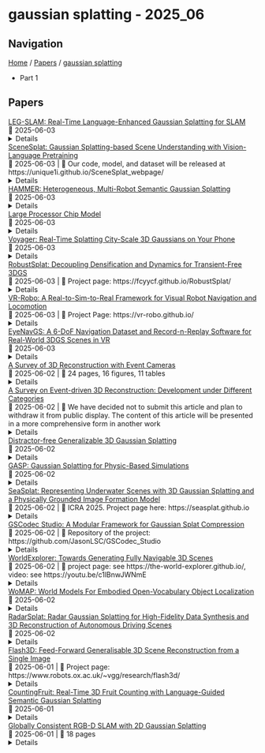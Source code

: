 # gaussian splatting - 2025_06

## Navigation

[Home](https://arxcompass.github.io) / [Papers](https://arxcompass.github.io/papers) / [gaussian splatting](https://arxcompass.github.io/papers/gaussian_splatting)

- Part 1

## Papers

<div class="paper-card">
    <div class="paper-title"><a href="http://arxiv.org/abs/2506.03073v1">LEG-SLAM: Real-Time Language-Enhanced Gaussian Splatting for SLAM</a></div>
    <div class="paper-meta">
      📅 2025-06-03
    </div>
    <details class="paper-abstract">
      Modern Gaussian Splatting methods have proven highly effective for real-time photorealistic rendering of 3D scenes. However, integrating semantic information into this representation remains a significant challenge, especially in maintaining real-time performance for SLAM (Simultaneous Localization and Mapping) applications. In this work, we introduce LEG-SLAM -- a novel approach that fuses an optimized Gaussian Splatting implementation with visual-language feature extraction using DINOv2 followed by a learnable feature compressor based on Principal Component Analysis, while enabling an online dense SLAM. Our method simultaneously generates high-quality photorealistic images and semantically labeled scene maps, achieving real-time scene reconstruction with more than 10 fps on the Replica dataset and 18 fps on ScanNet. Experimental results show that our approach significantly outperforms state-of-the-art methods in reconstruction speed while achieving competitive rendering quality. The proposed system eliminates the need for prior data preparation such as camera's ego motion or pre-computed static semantic maps. With its potential applications in autonomous robotics, augmented reality, and other interactive domains, LEG-SLAM represents a significant step forward in real-time semantic 3D Gaussian-based SLAM. Project page: https://titrom025.github.io/LEG-SLAM/
    </details>
</div>
<div class="paper-card">
    <div class="paper-title"><a href="http://arxiv.org/abs/2503.18052v2">SceneSplat: Gaussian Splatting-based Scene Understanding with Vision-Language Pretraining</a></div>
    <div class="paper-meta">
      📅 2025-06-03
      | 💬 Our code, model, and dataset will be released at https://unique1i.github.io/SceneSplat_webpage/
    </div>
    <details class="paper-abstract">
      Recognizing arbitrary or previously unseen categories is essential for comprehensive real-world 3D scene understanding. Currently, all existing methods rely on 2D or textual modalities during training or together at inference. This highlights the clear absence of a model capable of processing 3D data alone for learning semantics end-to-end, along with the necessary data to train such a model. Meanwhile, 3D Gaussian Splatting (3DGS) has emerged as the de facto standard for 3D scene representation across various vision tasks. However, effectively integrating semantic reasoning into 3DGS in a generalizable manner remains an open challenge. To address these limitations, we introduce SceneSplat, to our knowledge the first large-scale 3D indoor scene understanding approach that operates natively on 3DGS. Furthermore, we propose a self-supervised learning scheme that unlocks rich 3D feature learning from unlabeled scenes. To power the proposed methods, we introduce SceneSplat-7K, the first large-scale 3DGS dataset for indoor scenes, comprising 7916 scenes derived from seven established datasets, such as ScanNet and Matterport3D. Generating SceneSplat-7K required computational resources equivalent to 150 GPU days on an L4 GPU, enabling standardized benchmarking for 3DGS-based reasoning for indoor scenes. Our exhaustive experiments on SceneSplat-7K demonstrate the significant benefit of the proposed method over the established baselines.
    </details>
</div>
<div class="paper-card">
    <div class="paper-title"><a href="http://arxiv.org/abs/2501.14147v2">HAMMER: Heterogeneous, Multi-Robot Semantic Gaussian Splatting</a></div>
    <div class="paper-meta">
      📅 2025-06-03
    </div>
    <details class="paper-abstract">
      3D Gaussian Splatting offers expressive scene reconstruction, modeling a broad range of visual, geometric, and semantic information. However, efficient real-time map reconstruction with data streamed from multiple robots and devices remains a challenge. To that end, we propose HAMMER, a server-based collaborative Gaussian Splatting method that leverages widely available ROS communication infrastructure to generate 3D, metric-semantic maps from asynchronous robot data-streams with no prior knowledge of initial robot positions and varying on-device pose estimators. HAMMER consists of (i) a frame alignment module that transforms local SLAM poses and image data into a global frame and requires no prior relative pose knowledge, and (ii) an online module for training semantic 3DGS maps from streaming data. HAMMER handles mixed perception modes, adjusts automatically for variations in image pre-processing among different devices, and distills CLIP semantic codes into the 3D scene for open-vocabulary language queries. In our real-world experiments, HAMMER creates higher-fidelity maps (2x) compared to competing baselines and is useful for downstream tasks, such as semantic goal-conditioned navigation (e.g., "go to the couch"). Accompanying content available at hammer-project.github.io.
    </details>
</div>
<div class="paper-card">
    <div class="paper-title"><a href="http://arxiv.org/abs/2506.02929v1">Large Processor Chip Model</a></div>
    <div class="paper-meta">
      📅 2025-06-03
    </div>
    <details class="paper-abstract">
      Computer System Architecture serves as a crucial bridge between software applications and the underlying hardware, encompassing components like compilers, CPUs, coprocessors, and RTL designs. Its development, from early mainframes to modern domain-specific architectures, has been driven by rising computational demands and advancements in semiconductor technology. However, traditional paradigms in computer system architecture design are confronting significant challenges, including a reliance on manual expertise, fragmented optimization across software and hardware layers, and high costs associated with exploring expansive design spaces. While automated methods leveraging optimization algorithms and machine learning have improved efficiency, they remain constrained by a single-stage focus, limited data availability, and a lack of comprehensive human domain knowledge. The emergence of large language models offers transformative opportunities for the design of computer system architecture. By leveraging the capabilities of LLMs in areas such as code generation, data analysis, and performance modeling, the traditional manual design process can be transitioned to a machine-based automated design approach. To harness this potential, we present the Large Processor Chip Model (LPCM), an LLM-driven framework aimed at achieving end-to-end automated computer architecture design. The LPCM is structured into three levels: Human-Centric; Agent-Orchestrated; and Model-Governed. This paper utilizes 3D Gaussian Splatting as a representative workload and employs the concept of software-hardware collaborative design to examine the implementation of the LPCM at Level 1, demonstrating the effectiveness of the proposed approach. Furthermore, this paper provides an in-depth discussion on the pathway to implementing Level 2 and Level 3 of the LPCM, along with an analysis of the existing challenges.
    </details>
</div>
<div class="paper-card">
    <div class="paper-title"><a href="http://arxiv.org/abs/2506.02774v1">Voyager: Real-Time Splatting City-Scale 3D Gaussians on Your Phone</a></div>
    <div class="paper-meta">
      📅 2025-06-03
    </div>
    <details class="paper-abstract">
      3D Gaussian Splatting (3DGS) is an emerging technique for photorealistic 3D scene rendering. However, rendering city-scale 3DGS scenes on mobile devices, e.g., your smartphones, remains a significant challenge due to the limited resources on mobile devices. A natural solution is to offload computation to the cloud; however, naively streaming rendered frames from the cloud to the client introduces high latency and requires bandwidth far beyond the capacity of current wireless networks. In this paper, we propose an effective solution to enable city-scale 3DGS rendering on mobile devices. Our key insight is that, under normal user motion, the number of newly visible Gaussians per second remains roughly constant. Leveraging this, we stream only the necessary Gaussians to the client. Specifically, on the cloud side, we propose asynchronous level-of-detail search to identify the necessary Gaussians for the client. On the client side, we accelerate rendering via a lookup table-based rasterization. Combined with holistic runtime optimizations, our system can deliver low-latency, city-scale 3DGS rendering on mobile devices. Compared to existing solutions, Voyager achieves over 100$\times$ reduction on data transfer and up to 8.9$\times$ speedup while retaining comparable rendering quality.
    </details>
</div>
<div class="paper-card">
    <div class="paper-title"><a href="http://arxiv.org/abs/2506.02751v1">RobustSplat: Decoupling Densification and Dynamics for Transient-Free 3DGS</a></div>
    <div class="paper-meta">
      📅 2025-06-03
      | 💬 Project page: https://fcyycf.github.io/RobustSplat/
    </div>
    <details class="paper-abstract">
      3D Gaussian Splatting (3DGS) has gained significant attention for its real-time, photo-realistic rendering in novel-view synthesis and 3D modeling. However, existing methods struggle with accurately modeling scenes affected by transient objects, leading to artifacts in the rendered images. We identify that the Gaussian densification process, while enhancing scene detail capture, unintentionally contributes to these artifacts by growing additional Gaussians that model transient disturbances. To address this, we propose RobustSplat, a robust solution based on two critical designs. First, we introduce a delayed Gaussian growth strategy that prioritizes optimizing static scene structure before allowing Gaussian splitting/cloning, mitigating overfitting to transient objects in early optimization. Second, we design a scale-cascaded mask bootstrapping approach that first leverages lower-resolution feature similarity supervision for reliable initial transient mask estimation, taking advantage of its stronger semantic consistency and robustness to noise, and then progresses to high-resolution supervision to achieve more precise mask prediction. Extensive experiments on multiple challenging datasets show that our method outperforms existing methods, clearly demonstrating the robustness and effectiveness of our method. Our project page is https://fcyycf.github.io/RobustSplat/.
    </details>
</div>
<div class="paper-card">
    <div class="paper-title"><a href="http://arxiv.org/abs/2502.01536v3">VR-Robo: A Real-to-Sim-to-Real Framework for Visual Robot Navigation and Locomotion</a></div>
    <div class="paper-meta">
      📅 2025-06-03
      | 💬 Project Page: https://vr-robo.github.io/
    </div>
    <details class="paper-abstract">
      Recent success in legged robot locomotion is attributed to the integration of reinforcement learning and physical simulators. However, these policies often encounter challenges when deployed in real-world environments due to sim-to-real gaps, as simulators typically fail to replicate visual realism and complex real-world geometry. Moreover, the lack of realistic visual rendering limits the ability of these policies to support high-level tasks requiring RGB-based perception like ego-centric navigation. This paper presents a Real-to-Sim-to-Real framework that generates photorealistic and physically interactive "digital twin" simulation environments for visual navigation and locomotion learning. Our approach leverages 3D Gaussian Splatting (3DGS) based scene reconstruction from multi-view images and integrates these environments into simulations that support ego-centric visual perception and mesh-based physical interactions. To demonstrate its effectiveness, we train a reinforcement learning policy within the simulator to perform a visual goal-tracking task. Extensive experiments show that our framework achieves RGB-only sim-to-real policy transfer. Additionally, our framework facilitates the rapid adaptation of robot policies with effective exploration capability in complex new environments, highlighting its potential for applications in households and factories.
    </details>
</div>
<div class="paper-card">
    <div class="paper-title"><a href="http://arxiv.org/abs/2506.02380v1">EyeNavGS: A 6-DoF Navigation Dataset and Record-n-Replay Software for Real-World 3DGS Scenes in VR</a></div>
    <div class="paper-meta">
      📅 2025-06-03
    </div>
    <details class="paper-abstract">
      3D Gaussian Splatting (3DGS) is an emerging media representation that reconstructs real-world 3D scenes in high fidelity, enabling 6-degrees-of-freedom (6-DoF) navigation in virtual reality (VR). However, developing and evaluating 3DGS-enabled applications and optimizing their rendering performance, require realistic user navigation data. Such data is currently unavailable for photorealistic 3DGS reconstructions of real-world scenes. This paper introduces EyeNavGS (EyeNavGS), the first publicly available 6-DoF navigation dataset featuring traces from 46 participants exploring twelve diverse, real-world 3DGS scenes. The dataset was collected at two sites, using the Meta Quest Pro headsets, recording the head pose and eye gaze data for each rendered frame during free world standing 6-DoF navigation. For each of the twelve scenes, we performed careful scene initialization to correct for scene tilt and scale, ensuring a perceptually-comfortable VR experience. We also release our open-source SIBR viewer software fork with record-and-replay functionalities and a suite of utility tools for data processing, conversion, and visualization. The EyeNavGS dataset and its accompanying software tools provide valuable resources for advancing research in 6-DoF viewport prediction, adaptive streaming, 3D saliency, and foveated rendering for 3DGS scenes. The EyeNavGS dataset is available at: https://symmru.github.io/EyeNavGS/.
    </details>
</div>
<div class="paper-card">
    <div class="paper-title"><a href="http://arxiv.org/abs/2505.08438v2">A Survey of 3D Reconstruction with Event Cameras</a></div>
    <div class="paper-meta">
      📅 2025-06-02
      | 💬 24 pages, 16 figures, 11 tables
    </div>
    <details class="paper-abstract">
      Event cameras are rapidly emerging as powerful vision sensors for 3D reconstruction, uniquely capable of asynchronously capturing per-pixel brightness changes. Compared to traditional frame-based cameras, event cameras produce sparse yet temporally dense data streams, enabling robust and accurate 3D reconstruction even under challenging conditions such as high-speed motion, low illumination, and extreme dynamic range scenarios. These capabilities offer substantial promise for transformative applications across various fields, including autonomous driving, robotics, aerial navigation, and immersive virtual reality. In this survey, we present the first comprehensive review exclusively dedicated to event-based 3D reconstruction. Existing approaches are systematically categorised based on input modality into stereo, monocular, and multimodal systems, and further classified according to reconstruction methodologies, including geometry-based techniques, deep learning approaches, and neural rendering techniques such as Neural Radiance Fields (NeRF) and 3D Gaussian Splatting (3DGS). Within each category, methods are chronologically organised to highlight the evolution of key concepts and advancements. Furthermore, we provide a detailed summary of publicly available datasets specifically suited to event-based reconstruction tasks. Finally, we discuss significant open challenges in dataset availability, standardised evaluation, effective representation, and dynamic scene reconstruction, outlining insightful directions for future research. This survey aims to serve as an essential reference and provides a clear and motivating roadmap toward advancing the state of the art in event-driven 3D reconstruction.
    </details>
</div>
<div class="paper-card">
    <div class="paper-title"><a href="http://arxiv.org/abs/2503.19753v3">A Survey on Event-driven 3D Reconstruction: Development under Different Categories</a></div>
    <div class="paper-meta">
      📅 2025-06-02
      | 💬 We have decided not to submit this article and plan to withdraw it from public display. The content of this article will be presented in a more comprehensive form in another work
    </div>
    <details class="paper-abstract">
      Event cameras have gained increasing attention for 3D reconstruction due to their high temporal resolution, low latency, and high dynamic range. They capture per-pixel brightness changes asynchronously, allowing accurate reconstruction under fast motion and challenging lighting conditions. In this survey, we provide a comprehensive review of event-driven 3D reconstruction methods, including stereo, monocular, and multimodal systems. We further categorize recent developments based on geometric, learning-based, and hybrid approaches. Emerging trends, such as neural radiance fields and 3D Gaussian splatting with event data, are also covered. The related works are structured chronologically to illustrate the innovations and progression within the field. To support future research, we also highlight key research gaps and future research directions in dataset, experiment, evaluation, event representation, etc.
    </details>
</div>
<div class="paper-card">
    <div class="paper-title"><a href="http://arxiv.org/abs/2411.17605v2">Distractor-free Generalizable 3D Gaussian Splatting</a></div>
    <div class="paper-meta">
      📅 2025-06-02
    </div>
    <details class="paper-abstract">
      We present DGGS, a novel framework that addresses the previously unexplored challenge: $\textbf{Distractor-free Generalizable 3D Gaussian Splatting}$ (3DGS). It mitigates 3D inconsistency and training instability caused by distractor data in the cross-scenes generalizable train setting while enabling feedforward inference for 3DGS and distractor masks from references in the unseen scenes. To achieve these objectives, DGGS proposes a scene-agnostic reference-based mask prediction and refinement module during the training phase, effectively eliminating the impact of distractor on training stability. Moreover, we combat distractor-induced artifacts and holes at inference time through a novel two-stage inference framework for references scoring and re-selection, complemented by a distractor pruning mechanism that further removes residual distractor 3DGS-primitive influences. Extensive feedforward experiments on the real and our synthetic data show DGGS's reconstruction capability when dealing with novel distractor scenes. Moreover, our generalizable mask prediction even achieves an accuracy superior to existing scene-specific training methods. Homepage is https://github.com/bbbbby-99/DGGS.
    </details>
</div>
<div class="paper-card">
    <div class="paper-title"><a href="http://arxiv.org/abs/2409.05819v2">GASP: Gaussian Splatting for Physic-Based Simulations</a></div>
    <div class="paper-meta">
      📅 2025-06-02
    </div>
    <details class="paper-abstract">
      Physics simulation is paramount for modeling and utilization of 3D scenes in various real-world applications. However, its integration with state-of-the-art 3D scene rendering techniques such as Gaussian Splatting (GS) remains challenging. Existing models use additional meshing mechanisms, including triangle or tetrahedron meshing, marching cubes, or cage meshes. As an alternative, we can modify the physics grounded Newtonian dynamics to align with 3D Gaussian components. Current models take the first-order approximation of a deformation map, which locally approximates the dynamics by linear transformations. In contrast, our Gaussian Splatting for Physics-Based Simulations (GASP) model uses such a map (without any modifications) and flat Gaussian distributions, which are parameterized by three points (mesh faces). Subsequently, each 3D point (mesh face node) is treated as a discrete entity within a 3D space. Consequently, the problem of modeling Gaussian components is reduced to working with 3D points. Additionally, the information on mesh faces can be used to incorporate further properties into the physics model, facilitating the use of triangles. Resulting solution can be integrated into any physics engine that can be treated as a black box. As demonstrated in our studies, the proposed model exhibits superior performance on a diverse range of benchmark datasets designed for 3D object rendering.
    </details>
</div>
<div class="paper-card">
    <div class="paper-title"><a href="http://arxiv.org/abs/2409.17345v2">SeaSplat: Representing Underwater Scenes with 3D Gaussian Splatting and a Physically Grounded Image Formation Model</a></div>
    <div class="paper-meta">
      📅 2025-06-02
      | 💬 ICRA 2025. Project page here: https://seasplat.github.io
    </div>
    <details class="paper-abstract">
      We introduce SeaSplat, a method to enable real-time rendering of underwater scenes leveraging recent advances in 3D radiance fields. Underwater scenes are challenging visual environments, as rendering through a medium such as water introduces both range and color dependent effects on image capture. We constrain 3D Gaussian Splatting (3DGS), a recent advance in radiance fields enabling rapid training and real-time rendering of full 3D scenes, with a physically grounded underwater image formation model. Applying SeaSplat to the real-world scenes from SeaThru-NeRF dataset, a scene collected by an underwater vehicle in the US Virgin Islands, and simulation-degraded real-world scenes, not only do we see increased quantitative performance on rendering novel viewpoints from the scene with the medium present, but are also able to recover the underlying true color of the scene and restore renders to be without the presence of the intervening medium. We show that the underwater image formation helps learn scene structure, with better depth maps, as well as show that our improvements maintain the significant computational improvements afforded by leveraging a 3D Gaussian representation.
    </details>
</div>
<div class="paper-card">
    <div class="paper-title"><a href="http://arxiv.org/abs/2506.01822v1">GSCodec Studio: A Modular Framework for Gaussian Splat Compression</a></div>
    <div class="paper-meta">
      📅 2025-06-02
      | 💬 Repository of the project: https://github.com/JasonLSC/GSCodec_Studio
    </div>
    <details class="paper-abstract">
      3D Gaussian Splatting and its extension to 4D dynamic scenes enable photorealistic, real-time rendering from real-world captures, positioning Gaussian Splats (GS) as a promising format for next-generation immersive media. However, their high storage requirements pose significant challenges for practical use in sharing, transmission, and storage. Despite various studies exploring GS compression from different perspectives, these efforts remain scattered across separate repositories, complicating benchmarking and the integration of best practices. To address this gap, we present GSCodec Studio, a unified and modular framework for GS reconstruction, compression, and rendering. The framework incorporates a diverse set of 3D/4D GS reconstruction methods and GS compression techniques as modular components, facilitating flexible combinations and comprehensive comparisons. By integrating best practices from community research and our own explorations, GSCodec Studio supports the development of compact representation and compression solutions for static and dynamic Gaussian Splats, namely our Static and Dynamic GSCodec, achieving competitive rate-distortion performance in static and dynamic GS compression. The code for our framework is publicly available at https://github.com/JasonLSC/GSCodec_Studio , to advance the research on Gaussian Splats compression.
    </details>
</div>
<div class="paper-card">
    <div class="paper-title"><a href="http://arxiv.org/abs/2506.01799v1">WorldExplorer: Towards Generating Fully Navigable 3D Scenes</a></div>
    <div class="paper-meta">
      📅 2025-06-02
      | 💬 project page: see https://the-world-explorer.github.io/, video: see https://youtu.be/c1lBnwJWNmE
    </div>
    <details class="paper-abstract">
      Generating 3D worlds from text is a highly anticipated goal in computer vision. Existing works are limited by the degree of exploration they allow inside of a scene, i.e., produce streched-out and noisy artifacts when moving beyond central or panoramic perspectives. To this end, we propose WorldExplorer, a novel method based on autoregressive video trajectory generation, which builds fully navigable 3D scenes with consistent visual quality across a wide range of viewpoints. We initialize our scenes by creating multi-view consistent images corresponding to a 360 degree panorama. Then, we expand it by leveraging video diffusion models in an iterative scene generation pipeline. Concretely, we generate multiple videos along short, pre-defined trajectories, that explore the scene in depth, including motion around objects. Our novel scene memory conditions each video on the most relevant prior views, while a collision-detection mechanism prevents degenerate results, like moving into objects. Finally, we fuse all generated views into a unified 3D representation via 3D Gaussian Splatting optimization. Compared to prior approaches, WorldExplorer produces high-quality scenes that remain stable under large camera motion, enabling for the first time realistic and unrestricted exploration. We believe this marks a significant step toward generating immersive and truly explorable virtual 3D environments.
    </details>
</div>
<div class="paper-card">
    <div class="paper-title"><a href="http://arxiv.org/abs/2506.01600v1">WoMAP: World Models For Embodied Open-Vocabulary Object Localization</a></div>
    <div class="paper-meta">
      📅 2025-06-02
    </div>
    <details class="paper-abstract">
      Language-instructed active object localization is a critical challenge for robots, requiring efficient exploration of partially observable environments. However, state-of-the-art approaches either struggle to generalize beyond demonstration datasets (e.g., imitation learning methods) or fail to generate physically grounded actions (e.g., VLMs). To address these limitations, we introduce WoMAP (World Models for Active Perception): a recipe for training open-vocabulary object localization policies that: (i) uses a Gaussian Splatting-based real-to-sim-to-real pipeline for scalable data generation without the need for expert demonstrations, (ii) distills dense rewards signals from open-vocabulary object detectors, and (iii) leverages a latent world model for dynamics and rewards prediction to ground high-level action proposals at inference time. Rigorous simulation and hardware experiments demonstrate WoMAP's superior performance in a broad range of zero-shot object localization tasks, with more than 9x and 2x higher success rates compared to VLM and diffusion policy baselines, respectively. Further, we show that WoMAP achieves strong generalization and sim-to-real transfer on a TidyBot.
    </details>
</div>
<div class="paper-card">
    <div class="paper-title"><a href="http://arxiv.org/abs/2506.01379v1">RadarSplat: Radar Gaussian Splatting for High-Fidelity Data Synthesis and 3D Reconstruction of Autonomous Driving Scenes</a></div>
    <div class="paper-meta">
      📅 2025-06-02
    </div>
    <details class="paper-abstract">
      High-Fidelity 3D scene reconstruction plays a crucial role in autonomous driving by enabling novel data generation from existing datasets. This allows simulating safety-critical scenarios and augmenting training datasets without incurring further data collection costs. While recent advances in radiance fields have demonstrated promising results in 3D reconstruction and sensor data synthesis using cameras and LiDAR, their potential for radar remains largely unexplored. Radar is crucial for autonomous driving due to its robustness in adverse weather conditions like rain, fog, and snow, where optical sensors often struggle. Although the state-of-the-art radar-based neural representation shows promise for 3D driving scene reconstruction, it performs poorly in scenarios with significant radar noise, including receiver saturation and multipath reflection. Moreover, it is limited to synthesizing preprocessed, noise-excluded radar images, failing to address realistic radar data synthesis. To address these limitations, this paper proposes RadarSplat, which integrates Gaussian Splatting with novel radar noise modeling to enable realistic radar data synthesis and enhanced 3D reconstruction. Compared to the state-of-the-art, RadarSplat achieves superior radar image synthesis (+3.4 PSNR / 2.6x SSIM) and improved geometric reconstruction (-40% RMSE / 1.5x Accuracy), demonstrating its effectiveness in generating high-fidelity radar data and scene reconstruction. A project page is available at https://umautobots.github.io/radarsplat.
    </details>
</div>
<div class="paper-card">
    <div class="paper-title"><a href="http://arxiv.org/abs/2406.04343v2">Flash3D: Feed-Forward Generalisable 3D Scene Reconstruction from a Single Image</a></div>
    <div class="paper-meta">
      📅 2025-06-01
      | 💬 Project page: https://www.robots.ox.ac.uk/~vgg/research/flash3d/
    </div>
    <details class="paper-abstract">
      We propose Flash3D, a method for scene reconstruction and novel view synthesis from a single image which is both very generalisable and efficient. For generalisability, we start from a "foundation" model for monocular depth estimation and extend it to a full 3D shape and appearance reconstructor. For efficiency, we base this extension on feed-forward Gaussian Splatting. Specifically, we predict a first layer of 3D Gaussians at the predicted depth, and then add additional layers of Gaussians that are offset in space, allowing the model to complete the reconstruction behind occlusions and truncations. Flash3D is very efficient, trainable on a single GPU in a day, and thus accessible to most researchers. It achieves state-of-the-art results when trained and tested on RealEstate10k. When transferred to unseen datasets like NYU it outperforms competitors by a large margin. More impressively, when transferred to KITTI, Flash3D achieves better PSNR than methods trained specifically on that dataset. In some instances, it even outperforms recent methods that use multiple views as input. Code, models, demo, and more results are available at https://www.robots.ox.ac.uk/~vgg/research/flash3d/.
    </details>
</div>
<div class="paper-card">
    <div class="paper-title"><a href="http://arxiv.org/abs/2506.01109v1">CountingFruit: Real-Time 3D Fruit Counting with Language-Guided Semantic Gaussian Splatting</a></div>
    <div class="paper-meta">
      📅 2025-06-01
    </div>
    <details class="paper-abstract">
      Accurate fruit counting in real-world agricultural environments is a longstanding challenge due to visual occlusions, semantic ambiguity, and the high computational demands of 3D reconstruction. Existing methods based on neural radiance fields suffer from low inference speed, limited generalization, and lack support for open-set semantic control. This paper presents FruitLangGS, a real-time 3D fruit counting framework that addresses these limitations through spatial reconstruction, semantic embedding, and language-guided instance estimation. FruitLangGS first reconstructs orchard-scale scenes using an adaptive Gaussian splatting pipeline with radius-aware pruning and tile-based rasterization for efficient rendering. To enable semantic control, each Gaussian encodes a compressed CLIP-aligned language embedding, forming a compact and queryable 3D representation. At inference time, prompt-based semantic filtering is applied directly in 3D space, without relying on image-space segmentation or view-level fusion. The selected Gaussians are then converted into dense point clouds via distribution-aware sampling and clustered to estimate fruit counts. Experimental results on real orchard data demonstrate that FruitLangGS achieves higher rendering speed, semantic flexibility, and counting accuracy compared to prior approaches, offering a new perspective for language-driven, real-time neural rendering across open-world scenarios.
    </details>
</div>
<div class="paper-card">
    <div class="paper-title"><a href="http://arxiv.org/abs/2506.00970v1">Globally Consistent RGB-D SLAM with 2D Gaussian Splatting</a></div>
    <div class="paper-meta">
      📅 2025-06-01
      | 💬 18 pages
    </div>
    <details class="paper-abstract">
      Recently, 3D Gaussian splatting-based RGB-D SLAM displays remarkable performance of high-fidelity 3D reconstruction. However, the lack of depth rendering consistency and efficient loop closure limits the quality of its geometric reconstructions and its ability to perform globally consistent mapping online. In this paper, we present 2DGS-SLAM, an RGB-D SLAM system using 2D Gaussian splatting as the map representation. By leveraging the depth-consistent rendering property of the 2D variant, we propose an accurate camera pose optimization method and achieve geometrically accurate 3D reconstruction. In addition, we implement efficient loop detection and camera relocalization by leveraging MASt3R, a 3D foundation model, and achieve efficient map updates by maintaining a local active map. Experiments show that our 2DGS-SLAM approach achieves superior tracking accuracy, higher surface reconstruction quality, and more consistent global map reconstruction compared to existing rendering-based SLAM methods, while maintaining high-fidelity image rendering and improved computational efficiency.
    </details>
</div>
